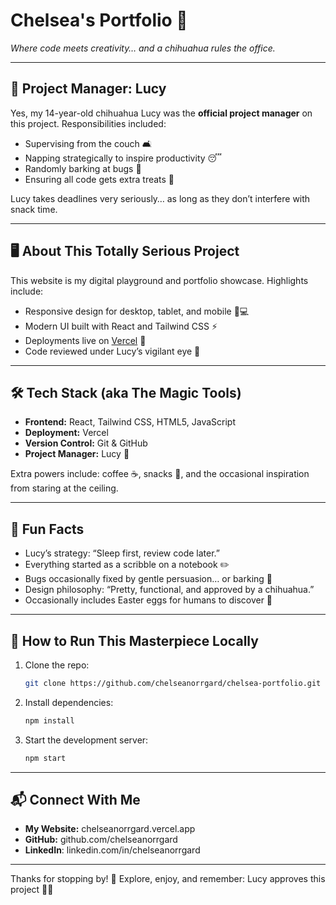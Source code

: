 # Chelsea's Portfolio 🌟  
*Where code meets creativity… and a chihuahua rules the office.*

---

## 🐶 Project Manager: Lucy

Yes, my 14-year-old chihuahua Lucy was the **official project manager** on this project. Responsibilities included:  
- Supervising from the couch 🛋️  
- Napping strategically to inspire productivity 😴  
- Randomly barking at bugs 🐾  
- Ensuring all code gets extra treats 🍪  

Lucy takes deadlines very seriously… as long as they don’t interfere with snack time.  

---

## 🖥️ About This Totally Serious Project

This website is my digital playground and portfolio showcase. Highlights include:  
- Responsive design for desktop, tablet, and mobile 📱💻  
- Modern UI built with React and Tailwind CSS ⚡  
- Deployments live on [Vercel](https://chelseanorrgard.vercel.app/) 🚀  
- Code reviewed under Lucy’s vigilant eye 👀  

---

## 🛠️ Tech Stack (aka The Magic Tools)

- **Frontend:** React, Tailwind CSS, HTML5, JavaScript  
- **Deployment:** Vercel  
- **Version Control:** Git & GitHub  
- **Project Manager:** Lucy 🐶  

Extra powers include: coffee ☕, snacks 🍪, and the occasional inspiration from staring at the ceiling.  

---

## 🌟 Fun Facts

- Lucy’s strategy: “Sleep first, review code later.”  
- Everything started as a scribble on a notebook ✏️  
- Bugs occasionally fixed by gentle persuasion… or barking 🐾  
- Design philosophy: “Pretty, functional, and approved by a chihuahua.”  
- Occasionally includes Easter eggs for humans to discover 🥚  

---

## 📌 How to Run This Masterpiece Locally

1. Clone the repo:  
   ```bash
   git clone https://github.com/chelseanorrgard/chelsea-portfolio.git
2. Install dependencies:  
   ```bash
   npm install
3. Start the development server:  
   ```bash
   npm start

---

## 📬 Connect With Me

- **My Website:** chelseanorrgard.vercel.app
- **GitHub:** github.com/chelseanorrgard
- **LinkedIn**: linkedin.com/in/chelseanorrgard

---

Thanks for stopping by! 💖 Explore, enjoy, and remember: Lucy approves this project 🐾✨
